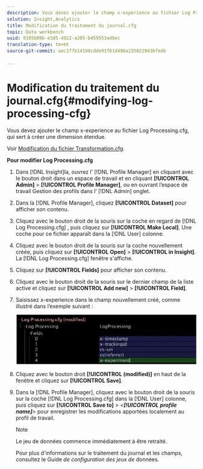```yaml
---
description: Vous devez ajouter le champ x-experience au fichier Log Processing.cfg, qui sert à créer une dimension étendue.
solution: Insight,Analytics
title: Modification du traitement du journal.cfg
topic: Data workbench
uuid: 9105b09b-e3d5-4922-a205-b459553a4bec
translation-type: tm+mt
source-git-commit: aec1f7b14198cdde91f61d490a235022943bfedb

---
```



# Modification du traitement du journal.cfg{#modifying-log-processing-cfg}

Vous devez ajouter le champ x-experience au fichier Log Processing.cfg, qui sert à créer une dimension étendue.

Voir [Modification du fichier Transformation.cfg](../../../home/c-undst-ctrld-exp/c-vw-rslts/t-mod-trfmtn.md#task-d61b02853a82492c9a76e3c5fe8a3fb6).

**Pour modifier Log Processing.cfg**

1. Dans [!DNL Insight]la, ouvrez l’ [!DNL Profile Manager] en cliquant avec le bouton droit dans un espace de travail et en cliquant **[!UICONTROL Admin]** > **[!UICONTROL Profile Manager]**, ou en ouvrant l’espace de travail Gestion des profils dans l’ [!DNL Admin] onglet.
1. Dans la [!DNL Profile Manager], cliquez **[!UICONTROL Dataset]** pour afficher son contenu.
1. Cliquez avec le bouton droit de la souris sur la coche en regard de [!DNL Log Processing.cfg] , puis cliquez sur **[!UICONTROL Make Local]**. Une coche pour ce fichier apparaît dans la [!DNL User] colonne.
1. Cliquez avec le bouton droit de la souris sur la coche nouvellement créée, puis cliquez sur **[!UICONTROL Open]** > **[!UICONTROL in Insight]**. La [!DNL Log Processing.cfg] fenêtre s&#39;affiche.
1. Cliquez sur **[!UICONTROL Fields]** pour afficher son contenu.
1. Cliquez avec le bouton droit de la souris sur le dernier champ de la liste active et cliquez sur **[!UICONTROL Add new]** > **[!UICONTROL Field]**.
1. Saisissez x-experience dans le champ nouvellement créé, comme illustré dans l’exemple suivant :

   ![Infos sur l’étape](assets/logprocessing.png)

1. Cliquez avec le bouton droit **[!UICONTROL (modified)]** en haut de la fenêtre et cliquez sur **[!UICONTROL Save]**.
1. Dans la [!DNL Profile Manager], cliquez avec le bouton droit de la souris sur la coche [!DNL Log Processing.cfg] dans la [!DNL User] colonne, puis cliquez sur **[!UICONTROL Save to]** > *&lt;**[!UICONTROL profile name]**>* pour enregistrer les modifications apportées localement au profil de travail.

   >[!NOTE]
   >
   >Le jeu de données commence immédiatement à être retraité.

   Pour plus d&#39;informations sur le traitement du journal et les champs, consultez le Guide *de configuration des jeux de* données.

